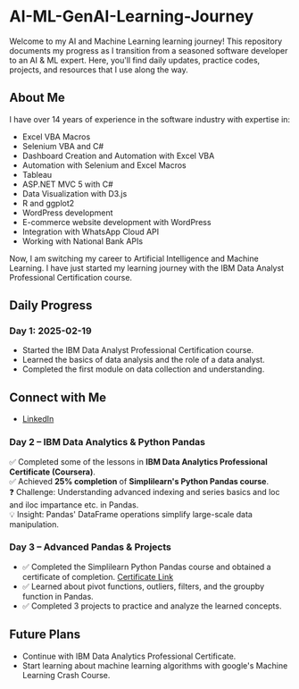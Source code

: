 # AI-ML-GenAI-Learning-Journey

Welcome to my AI and Machine Learning learning journey! This repository documents my progress as I transition from a seasoned software developer to an AI & ML expert. Here, you'll find daily updates, practice codes, projects, and resources that I use along the way.

## About Me

I have over 14 years of experience in the software industry with expertise in:
- Excel VBA Macros
- Selenium VBA and C#
- Dashboard Creation and Automation with Excel VBA
- Automation with Selenium and Excel Macros
- Tableau
- ASP.NET MVC 5 with C#
- Data Visualization with D3.js
- R and ggplot2
- WordPress development
- E-commerce website development with WordPress
- Integration with WhatsApp Cloud API
- Working with National Bank APIs

Now, I am switching my career to Artificial Intelligence and Machine Learning. I have just started my learning journey with the IBM Data Analyst Professional Certification course.

## Daily Progress

### Day 1: 2025-02-19
- Started the IBM Data Analyst Professional Certification course.
- Learned the basics of data analysis and the role of a data analyst.
- Completed the first module on data collection and understanding.


## Connect with Me

- [LinkedIn](https://www.linkedin.com/in/ramakrishna-aiml)

### Day 2 – IBM Data Analytics & Python Pandas
✅ Completed some of the lessons in **IBM Data Analytics Professional Certificate (Coursera)**.  
✅ Achieved **25% completion** of **Simplilearn's Python Pandas course**.  
❓ Challenge: Understanding advanced indexing and series basics and loc and iloc impartance etc. in Pandas.  
💡 Insight: Pandas' DataFrame operations simplify large-scale data manipulation.

### Day 3 – Advanced Pandas & Projects
- ✅ Completed the Simplilearn Python Pandas course and obtained a certificate of completion. [Certificate Link](https://certificates.simplicdn.net/share/7942221_82198091740179698778.pdf)
- ✅ Learned about pivot functions, outliers, filters, and the groupby function in Pandas.
- ✅ Completed 3 projects to practice and analyze the learned concepts.

## Future Plans
- Continue with IBM Data Analytics Professional Certificate.
- Start learning about machine learning algorithms with google's Machine Learning Crash Course.